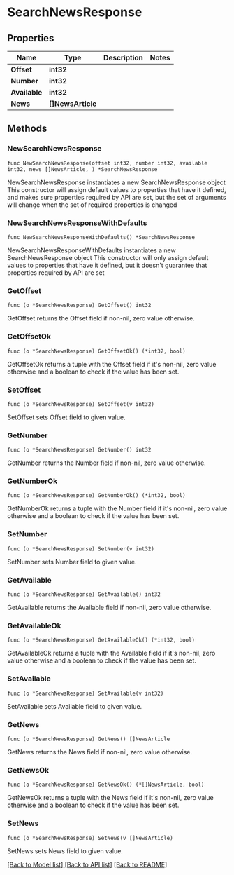 # SearchNewsResponse

## Properties

Name | Type | Description | Notes
------------ | ------------- | ------------- | -------------
**Offset** | **int32** |  | 
**Number** | **int32** |  | 
**Available** | **int32** |  | 
**News** | [**[]NewsArticle**](NewsArticle.md) |  | 

## Methods

### NewSearchNewsResponse

`func NewSearchNewsResponse(offset int32, number int32, available int32, news []NewsArticle, ) *SearchNewsResponse`

NewSearchNewsResponse instantiates a new SearchNewsResponse object
This constructor will assign default values to properties that have it defined,
and makes sure properties required by API are set, but the set of arguments
will change when the set of required properties is changed

### NewSearchNewsResponseWithDefaults

`func NewSearchNewsResponseWithDefaults() *SearchNewsResponse`

NewSearchNewsResponseWithDefaults instantiates a new SearchNewsResponse object
This constructor will only assign default values to properties that have it defined,
but it doesn't guarantee that properties required by API are set

### GetOffset

`func (o *SearchNewsResponse) GetOffset() int32`

GetOffset returns the Offset field if non-nil, zero value otherwise.

### GetOffsetOk

`func (o *SearchNewsResponse) GetOffsetOk() (*int32, bool)`

GetOffsetOk returns a tuple with the Offset field if it's non-nil, zero value otherwise
and a boolean to check if the value has been set.

### SetOffset

`func (o *SearchNewsResponse) SetOffset(v int32)`

SetOffset sets Offset field to given value.


### GetNumber

`func (o *SearchNewsResponse) GetNumber() int32`

GetNumber returns the Number field if non-nil, zero value otherwise.

### GetNumberOk

`func (o *SearchNewsResponse) GetNumberOk() (*int32, bool)`

GetNumberOk returns a tuple with the Number field if it's non-nil, zero value otherwise
and a boolean to check if the value has been set.

### SetNumber

`func (o *SearchNewsResponse) SetNumber(v int32)`

SetNumber sets Number field to given value.


### GetAvailable

`func (o *SearchNewsResponse) GetAvailable() int32`

GetAvailable returns the Available field if non-nil, zero value otherwise.

### GetAvailableOk

`func (o *SearchNewsResponse) GetAvailableOk() (*int32, bool)`

GetAvailableOk returns a tuple with the Available field if it's non-nil, zero value otherwise
and a boolean to check if the value has been set.

### SetAvailable

`func (o *SearchNewsResponse) SetAvailable(v int32)`

SetAvailable sets Available field to given value.


### GetNews

`func (o *SearchNewsResponse) GetNews() []NewsArticle`

GetNews returns the News field if non-nil, zero value otherwise.

### GetNewsOk

`func (o *SearchNewsResponse) GetNewsOk() (*[]NewsArticle, bool)`

GetNewsOk returns a tuple with the News field if it's non-nil, zero value otherwise
and a boolean to check if the value has been set.

### SetNews

`func (o *SearchNewsResponse) SetNews(v []NewsArticle)`

SetNews sets News field to given value.



[[Back to Model list]](../README.md#documentation-for-models) [[Back to API list]](../README.md#documentation-for-api-endpoints) [[Back to README]](../README.md)


